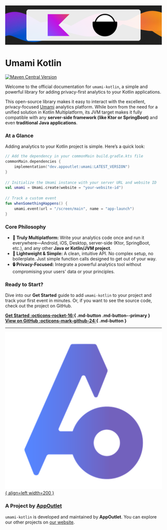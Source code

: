 ![banner](img/banner.png)
# Umami Kotlin

[![Maven Central Version](https://img.shields.io/maven-central/v/dev.appoutlet/umami?style=for-the-badge&label=Maven%20Central&link=https%3A%2F%2Fcentral.sonatype.com%2Fartifact%2Fdev.appoutlet%2Fumami)](https://central.sonatype.com/artifact/dev.appoutlet/umami)

Welcome to the official documentation for `umami-kotlin`, a simple and powerful library for adding privacy-first analytics to your Kotlin applications.

This open-source library makes it easy to interact with the excellent, privacy-focused [Umami](https://umami.is) analytics platform. While born from the need for a unified solution in Kotlin Multiplatform, its JVM target makes it fully compatible with any **server-side framework (like Ktor or SpringBoot)** and even **traditional Java applications**.

### **At a Glance**

Adding analytics to your Kotlin project is simple. Here’s a quick look:

```kotlin
// Add the dependency in your commonMain build.gradle.kts file
commonMain.dependencies {
    implementation("dev.appoutlet:umami:LATEST_VERSION")
}

// Initialize the Umami instance with your server URL and website ID
val umami = Umami.create(website = "your-website-id")

// Track a custom event
fun whenSomethingHappens() {
    umami.event(url = "/screen/main", name = "app-launch")
}
```

### **Core Philosophy**

* **💎 Truly Multiplatform:** Write your analytics code once and run it everywhere—Android, iOS, Desktop, server-side (Ktor, SpringBoot, etc.), and any other **Java or Kotlin/JVM project**.
* **🚀 Lightweight & Simple:** A clean, intuitive API. No complex setup, no boilerplate. Just simple function calls designed to get out of your way.
* **🔒 Privacy-Focused:** Integrate a powerful analytics tool without compromising your users' data or your principles.

### **Ready to Start?**

Dive into our **Get Started** guide to add `umami-kotlin` to your project and track your first event in minutes. Or, if you want to see the source code, check out the project on GitHub.

**[Get Started  :octicons-rocket-16:](get-started.md){ .md-button .md-button--primary }**
**[View on GitHub :octicons-mark-github-24:](https://github.com/AppOutlet/umami-kotlin){ .md-button }**

-----

[![AppOutlet Logo](img/appoutlet.png){ align=left width=200 }](https://appoutlet.dev)

### **A Project by [AppOutlet](https://appoutlet.dev)**

 `umami-kotlin` is developed and maintained by **AppOutlet**. You can explore our other projects on [our website](https://appoutlet.dev).
 

